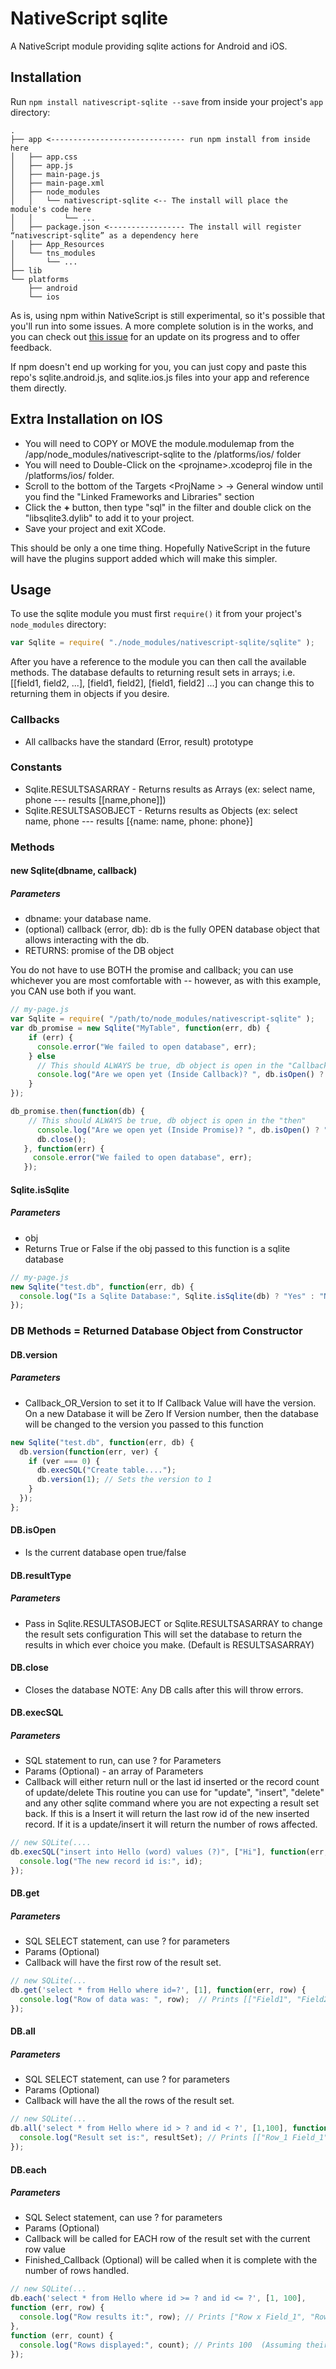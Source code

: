 # NativeScript sqlite

A NativeScript module providing sqlite actions for Android and iOS.

## Installation

Run `npm install nativescript-sqlite --save` from inside your project's `app` directory:

```
.
├── app <------------------------------ run npm install from inside here
│   ├── app.css
│   ├── app.js
│   ├── main-page.js
│   ├── main-page.xml
│   ├── node_modules
│   │   └── nativescript-sqlite <-- The install will place the module's code here
│   │       └── ...
│   ├── package.json <----------------- The install will register “nativescript-sqlite” as a dependency here
│   ├── App_Resources  
│   └── tns_modules
│       └── ...
├── lib
└── platforms
    ├── android
    └── ios
```

As is, using npm within NativeScript is still experimental, so it's possible that you'll run into some issues. A more complete solution is in the works, and you can check out [this issue](https://github.com/NativeScript/nativescript-cli/issues/362) for an update on its progress and to offer feedback.

If npm doesn't end up working for you, you can just copy and paste this repo's sqlite.android.js, and sqlite.ios.js files into your app and reference them directly.

## Extra Installation on IOS
* You will need to COPY or MOVE the module.modulemap from the /app/node_modules/nativescript-sqlite to the /platforms/ios/ folder
* You will need to Double-Click on the \<projname>.xcodeproj file in the /platforms/ios/ folder.
* Scroll to the bottom of the Targets \<ProjName > -> General window until you find the "Linked Frameworks and Libraries" section
* Click the **+** button, then type "sql" in the filter and double click on the "libsqlite3.dylib" to add it to your project.
* Save your project and exit XCode.

This should be only a one time thing.  Hopefully NativeScript in the future will have the plugins support added which will make this simpler.

## Usage

To use the sqlite module you must first `require()` it from your project's `node_modules` directory:

```js
var Sqlite = require( "./node_modules/nativescript-sqlite/sqlite" );
```

After you have a reference to the module you can then call the available methods.
The database defaults to returning result sets in arrays; i.e. [[field1, field2, ...], [field1, field2], [field1, field2] ...] you can change this to returning them in objects if you desire.


### Callbacks
* All callbacks have the standard (Error, result) prototype

### Constants
* Sqlite.RESULTSASARRAY - Returns results as Arrays (ex: select name, phone --- results  [[name,phone]]) 
* Sqlite.RESULTSASOBJECT - Returns results as Objects (ex: select name, phone --- results [{name: name, phone: phone}]
 
### Methods
#### new Sqlite(dbname, callback)
##### Parameters
* dbname: your database name.  
* (optional) callback (error, db): db is the fully OPEN database object that allows interacting with the db.
* RETURNS: promise of the DB object
 
 You do not have to use BOTH the promise and callback; you can use whichever you are most comfortable with -- however, as with this example, you CAN use both if you want.

```js
// my-page.js
var Sqlite = require( "/path/to/node_modules/nativescript-sqlite" );
var db_promise = new Sqlite("MyTable", function(err, db) {
    if (err) { 
      console.error("We failed to open database", err);
    } else 
      // This should ALWAYS be true, db object is open in the "Callback" if no errors occurred
      console.log("Are we open yet (Inside Callback)? ", db.isOpen() ? "Yes" : "No"); // Yes
    }
});

db_promise.then(function(db) {
    // This should ALWAYS be true, db object is open in the "then"
      console.log("Are we open yet (Inside Promise)? ", db.isOpen() ? "Yes" : "No"); // Yes
      db.close();
   }, function(err) {
     console.error("We failed to open database", err);
   });
```

#### Sqlite.isSqlite
##### Parameters
* obj
* Returns True or False if the obj passed to this function is a sqlite database

```js
// my-page.js
new Sqlite("test.db", function(err, db) {
  console.log("Is a Sqlite Database:", Sqlite.isSqlite(db) ? "Yes" : "No);  // Should print "Yes"
});
```

### DB Methods = Returned Database Object from Constructor
#### DB.version
##### Parameters
* Callback_OR_Version to set it to
If Callback Value will have the version.  On a new Database it will be Zero
If Version number, then the database will be changed to the version you passed to this function

```js
new Sqlite("test.db", function(err, db) {
  db.version(function(err, ver) {
    if (ver === 0) {
      db.execSQL("Create table....");
      db.version(1); // Sets the version to 1
    }
  });
};
```

#### DB.isOpen
* Is the current database open true/false


#### DB.resultType
##### Parameters
* Pass in Sqlite.RESULTASOBJECT or Sqlite.RESULTSASARRAY to change the result sets configuration
This will set the database to return the results in which ever choice you make.  (Default is RESULTSASARRAY)

#### DB.close
* Closes the database
NOTE: Any DB calls after this will throw errors. 

#### DB.execSQL
##### Parameters
* SQL statement to run, can use ? for Parameters
* Params (Optional) - an array of Parameters
* Callback will either return null or the last id inserted or the record count of update/delete
This routine you can use for "update", "insert", "delete" and any other sqlite command where you are not expecting a result set back.
If this is a Insert it will return the last row id of the new inserted record.  If it is a update/insert it will return the number of rows affected. 

```js
// new SQLite(....
db.execSQL("insert into Hello (word) values (?)", ["Hi"], function(err, id) {
  console.log("The new record id is:", id);
});
```


#### DB.get
##### Parameters
* SQL SELECT statement, can use ? for parameters
* Params (Optional)
* Callback will have the first row of the result set.

```js
// new SQLite(...
db.get('select * from Hello where id=?', [1], function(err, row) {
  console.log("Row of data was: ", row);  // Prints [["Field1", "Field2",...]]
});
```


#### DB.all
##### Parameters
* SQL SELECT statement, can use ? for parameters
* Params (Optional)
* Callback will have the all the rows of the result set.

```js
// new SQLite(...
db.all('select * from Hello where id > ? and id < ?', [1,100], function(err, resultSet) {
  console.log("Result set is:", resultSet); // Prints [["Row_1 Field_1" "Row_1 Field_2",...], ["Row 2"...], ...]
});
```


#### DB.each
##### Parameters
* SQL Select statement, can use ? for parameters
* Params (Optional)
* Callback will be called for EACH row of the result set with the current row value
* Finished_Callback (Optional) will be called when it is complete with the number of rows handled.


```js
// new SQLite(...
db.each('select * from Hello where id >= ? and id <= ?', [1, 100], 
function (err, row) {
  console.log("Row results it:", row); // Prints ["Row x Field_1", "Row x Field 2"...] for each row passed to it
},
function (err, count) {
  console.log("Rows displayed:", count); // Prints 100  (Assuming their are a 100 rows found)
});
```
